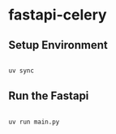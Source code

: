 # fastapi-celery

## Setup Environment

```bash

uv sync
```

## Run the Fastapi

```bash

uv run main.py
```
